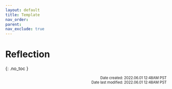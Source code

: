 ```yaml
---
layout: default
title: Template
nav_order: 
parent: 
nav_exclude: true
---
```


# Reflection
{: .no_toc }

<div align='right' style='font-size: 0.7rem;'>Date created: 2022.06.01 12:48AM PST</div>
<div align='right' style='font-size: 0.7rem;'>Date last modified: 2022.06.01 12:48AM PST</div>